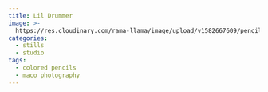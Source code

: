 ```yaml
---
title: Lil Drummer
image: >-
  https://res.cloudinary.com/rama-llama/image/upload/v1582667609/pencils_avluen.jpg
categories:
  - stills
  - studio
tags:
  - colored pencils
  - maco photography
---
```


